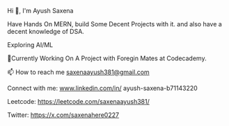 Hi 👋, I'm Ayush Saxena

Have Hands On MERN, build Some Decent Projects with it. and also have a decent knowledge of DSA.

Exploring AI/ML

🌱Currently Working On A Project with Foregin Mates at Codecademy.

📫 How to reach me saxenaayush381@gmail.com

Connect with me: www.linkedin.com/in/
ayush-saxena-b71143220

Leetcode: 
https://leetcode.com/saxenaayush381/ 

Twitter:
https://x.com/saxenahere0227

<!--
**Ayushsaxena0227/Ayushsaxena0227** is a ✨ _special_ ✨ repository because its `README.md` (this file) appears on your GitHub profile.

Here are some ideas to get you started:

- 🔭 I’m currently working on ...
- 🌱 I’m currently learning ...
- 👯 I’m looking to collaborate on ...
- 🤔 I’m looking for help with ...
- 💬 Ask me about ...
- 📫 How to reach me: ...
- 😄 Pronouns: ...
- ⚡ Fun fact: ...
-->
